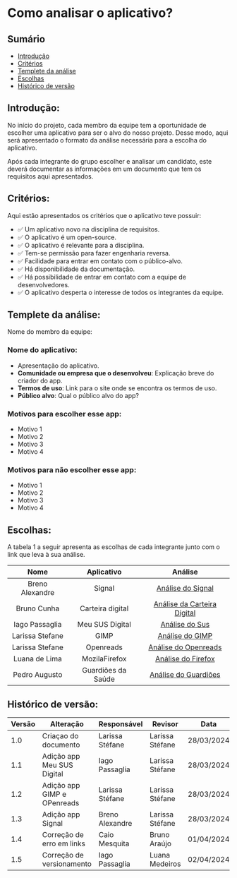 # Como analisar o aplicativo?

## Sumário
* [Introdução](#Introdução)
* [Critérios](#Critérios)
* [Templete da análise](#Templete-da-análise)
* [Escolhas](#Escolhas)
* [Histórico de versão](#Histórico-de-versão)

## Introdução:

  No início do projeto, cada membro da equipe tem a oportunidade de escolher uma aplicativo para ser o alvo do nosso projeto. Desse modo, aqui será apresentado o formato da análise necessária para a escolha do aplicativo. 
  
  Após cada integrante do grupo escolher e analisar um candidato, este deverá documentar as informações em um documento que tem os requisitos aqui apresentados.
 
## Critérios:

  Aqui estão apresentados os critérios que o aplicativo teve possuir:

  - ✅ Um aplicativo novo na disciplina de requisitos.
  - ✅ O aplicativo é um open-source.
  - ✅ O aplicativo é relevante para a disciplina.
  - ✅ Tem-se permissão para fazer engenharia reversa.
  - ✅ Facilidade para entrar em contato com o público-alvo.
  - ✅ Há disponibilidade da documentação.
  - ✅ Há possibilidade de entrar em contato com a equipe de desenvolvedores.
  - ✅ O aplicativo desperta o interesse de todos os integrantes da equipe.

## Templete da análise:

  Nome do membro da equipe:

  ### Nome do aplicativo:

  - Apresentação do aplicativo.
  - **Comunidade ou empresa que o desenvolveu**: Explicação breve do criador do app.
  - **Termos de uso**: Link para o site onde se encontra os termos de uso.
  - **Público alvo**: Qual o público alvo do app?
    
  ### Motivos para escolher esse app:

  - Motivo 1
  - Motivo 2
  - Motivo 3
  - Motivo 4

  ### Motivos para não escolher esse app:

  - Motivo 1
  - Motivo 2
  - Motivo 3
  - Motivo 4

## Escolhas:

  A tabela 1 a seguir apresenta as escolhas de cada integrante junto com o link que leva à sua análise.

| Nome                | Aplicativo      | Análise                                      | 
| :-------------:     | :-------------: | :------------------------------------------: | 
| Breno Alexandre     | Signal          | [Análise do Signal](/planejamento/aplicativos/analise_Signal)       | 
| Bruno Cunha         | Carteira digital | [Análise da Carteira Digital](/planejamento/aplicativos/analise_carteiradigitaldetrabalho.md) | 
| Iago Passaglia      | Meu SUS Digital | [Análise do Sus](/planejamento/aplicativos/analise_sus.md)             | 
| Larissa Stefane     | GIMP            | [Análise do GIMP](/planejamento/aplicativos/analise_GIMP.md)           | 
| Larissa Stefane     | Openreads       | [Análise do Openreads](/planejamento/aplicativos/analise_Openreads.md) | 
| Luana de Lima       | MozilaFirefox   | [Análise do Firefox](/planejamento/aplicativos/analise_MozillaFireFox.md)|                                         | 
| Pedro Augusto       | Guardiões da Saúde | [Análise do Guardiões](/planejamento/aplicativos/analise_Guardioes.md)                                           | 

  

## Histórico de versão:

| Versão | Alteração                  | Responsável     | Revisor | Data       |
| -      | -                          | -               | -       | -          |
| 1.0    | Criaçao do documento       | Larissa Stéfane | Larissa Stéfane  | 28/03/2024 |
| 1.1    | Adição app Meu SUS Digital | Iago Passaglia  | Larissa Stéfane  | 28/03/2024 |
| 1.2    | Adição app GIMP e OPenreads| Larissa Stéfane | Larissa Stéfane | 28/03/2024 |
| 1.3    | Adição app Signal          | Breno Alexandre |  Larissa Stéfane | 28/03/2024 |
| 1.4    | Correção de erro em links  | Caio Mesquita   | Bruno Araújo     | 01/04/2024 |
| 1.5    | Correção de versionamento  | Iago Passaglia | Luana Medeiros | 02/04/2024 |




    
